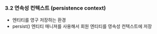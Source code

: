 ### 3.2 연속성 컨텍스트 (persistence context)
- 엔티티를 영구 저장하는 환경
- persist() 엔티티 매니져를 사용해서 회원 엔티티를 영속성 컨텍스트에 저장
